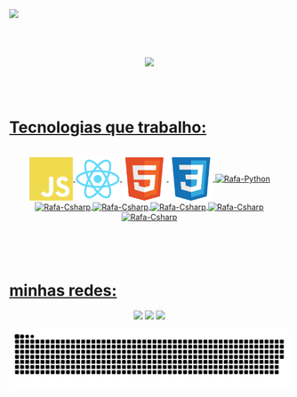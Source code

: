 
<img src="https://readme-typing-svg.herokuapp.com?font=Fira+Code&size=44&pause=1000&color=9C4E6A&center=true&width=1080&height=400&lines=Ola!!+seja+bem+vindo(a)+ao+meu+perfil+%F0%9F%98%84">

<div align="center" valign="top">
  <a href="https://github.com/MayconSubrim">
  <br>
  <br>
  <br>
  <br>
  <img width="75%" src="https://github-readme-stats.vercel.app/api/top-langs/?username=MayconSubrim&layout=compact&langs_count=7&theme=dracula"/>
  
  <br>
  <br>
  <br>
  <br>
 
</div>

# Tecnologias que trabalho:

<div align="center" valign="top">
  <br>
  <img align="center" alt="Rafa-Js" height="80" width="80" src="https://raw.githubusercontent.com/devicons/devicon/master/icons/javascript/javascript-plain.svg">
  <img align="center" alt="Rafa-React" height="80" width="80" src="https://raw.githubusercontent.com/devicons/devicon/master/icons/react/react-original.svg">
  <img align="center" alt="Rafa-HTML" height="80" width="80" src="https://raw.githubusercontent.com/devicons/devicon/master/icons/html5/html5-original.svg">
  <img align="center" alt="Rafa-CSS" height="80" width="80" src="https://raw.githubusercontent.com/devicons/devicon/master/icons/css3/css3-original.svg">
  <img align="center" alt="Rafa-Python" height="80" width="80" src="https://cdn.jsdelivr.net/gh/devicons/devicon/icons/bootstrap/bootstrap-original-wordmark.svg">
  <img align="center" alt="Rafa-Csharp" height="80" width="80" src="https://cdn.jsdelivr.net/gh/devicons/devicon/icons/cplusplus/cplusplus-original.svg">
  <img align="center" alt="Rafa-Csharp" height="80" width="80" src="https://cdn.jsdelivr.net/gh/devicons/devicon/icons/angularjs/angularjs-original.svg" />
  <img align="center" alt="Rafa-Csharp" height="80" width="80" src="https://cdn.jsdelivr.net/gh/devicons/devicon/icons/firebase/firebase-plain-wordmark.svg" />
  <img align="center" alt="Rafa-Csharp" height="80" width="80" src="https://cdn.jsdelivr.net/gh/devicons/devicon/icons/java/java-original.svg" />
  <img align="center" alt="Rafa-Csharp" height="80" width="80" src="https://cdn.jsdelivr.net/gh/devicons/devicon/icons/mysql/mysql-original-wordmark.svg" />
</div>
  
  
  <br>
  <br>
  <br>
  <br>
 
<div> 

# minhas redes:

<div align="center" valign="top">
  <a align="center" href="https://www.instagram.com/mayconjoestar/" target="_blank"><img src="https://img.shields.io/badge/-Instagram-%23E4405F?style=for-the-badge&logo=instagram&logoColor=white" target="_blank"></a>
  <a align="center" href = "mailto:maycon.subrim2002@gmail.com"><img src="https://img.shields.io/badge/-Gmail-%23333?style=for-the-badge&logo=gmail&logoColor=white" target="_blank"></a>
  <a href="https://www.linkedin.com/in/maycon-subrim/" target="_blank"><img src="https://img.shields.io/badge/-LinkedIn-%230077B5?style=for-the-badge&logo=linkedin&logoColor=white" target="_blank"></a> 

</div>

  ![Snake animation](https://github.com/MayconSubrim/MayconSubrim/blob/output/github-contribution-grid-snake.svg)
 
</div>

